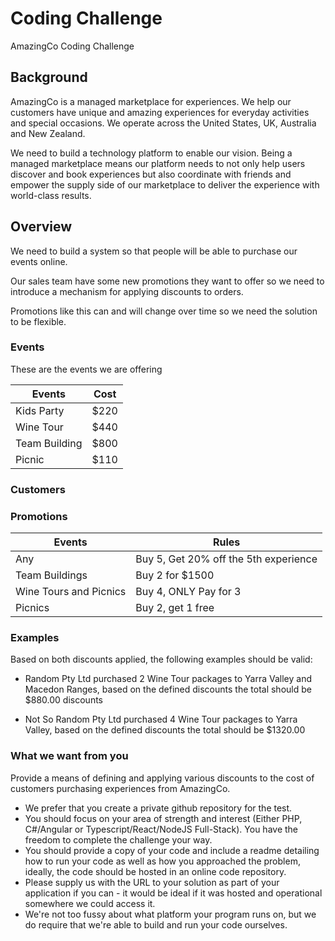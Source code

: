 # Coding Challenge

AmazingCo Coding Challenge

## Background

AmazingCo is a managed marketplace for experiences. We help our customers have unique and amazing experiences for everyday activities and special occasions. We operate across the United States, UK, Australia and New Zealand.

We need to build a technology platform to enable our vision.
Being a managed marketplace means our platform needs to not only help users discover and book experiences but also coordinate with friends and empower the supply side of our marketplace to deliver the experience with world-class results.

## Overview

We need to build a system so that people will be able to purchase our events online.

Our sales team have some new promotions they want to offer so we need to introduce a mechanism for applying discounts to orders.

Promotions like this can and will change over time so we need the solution to be flexible.

### Events

These are the events we are offering

| Events        | Cost          |
| ------------- |---------------|
| Kids Party    | $220          |
| Wine Tour     | $440          |
| Team Building | $800          |
| Picnic        | $110          |

### Customers

### Promotions

| Events                | Rules                                  |
| --------------------- | ---------------------------------------|
| Any                   | Buy 5, Get 20% off the 5th experience  |
| Team Buildings        | Buy 2 for $1500                        |
| Wine Tours and Picnics| Buy 4, ONLY Pay for 3                  |
| Picnics               | Buy 2, get 1 free                      |

### Examples

Based on both discounts applied, the following examples should be valid:

- Random Pty Ltd purchased 2 Wine Tour packages to Yarra Valley and Macedon Ranges, based on the defined discounts the total should be $880.00
discounts

- Not So Random Pty Ltd purchased 4 Wine Tour packages to Yarra Valley, based on the defined discounts the total should be $1320.00

### What we want from you

Provide a means of defining and applying various discounts to the cost of customers purchasing experiences from AmazingCo.

- We prefer that you create a private github repository for the test.
- You should focus on your area of strength and interest (Either PHP, C#/Angular or Typescript/React/NodeJS Full-Stack). You have the freedom to complete the challenge your way.
- You should provide a copy of your code and include a readme detailing how to run your code as well as how you approached the problem, ideally, the code should be hosted in an online code repository.
- Please supply us with the URL to your solution as part of your application if you can - it would be ideal if it was hosted and operational somewhere we could access it.
- We're not too fussy about what platform your program runs on, but we do require that we're able to build and run your code ourselves.
